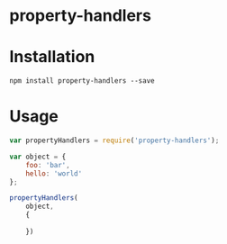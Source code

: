 property-handlers
=================

# Installation
```
npm install property-handlers --save
```

# Usage
```javascript
var propertyHandlers = require('property-handlers');

var object = {
    foo: 'bar',
    hello: 'world'
};

propertyHandlers(
    object,
    {
    
    })
```